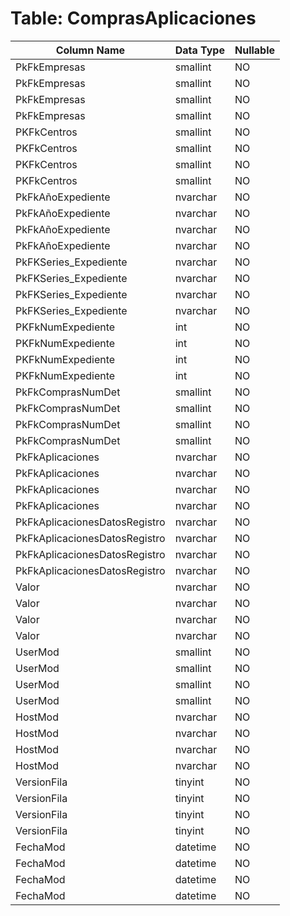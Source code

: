 # Table: ComprasAplicaciones

| Column Name | Data Type | Nullable |
|-------------|-----------|----------|
| PkFkEmpresas | smallint | NO |
| PkFkEmpresas | smallint | NO |
| PkFkEmpresas | smallint | NO |
| PkFkEmpresas | smallint | NO |
| PKFkCentros | smallint | NO |
| PKFkCentros | smallint | NO |
| PKFkCentros | smallint | NO |
| PKFkCentros | smallint | NO |
| PkFkAñoExpediente | nvarchar | NO |
| PkFkAñoExpediente | nvarchar | NO |
| PkFkAñoExpediente | nvarchar | NO |
| PkFkAñoExpediente | nvarchar | NO |
| PkFKSeries_Expediente | nvarchar | NO |
| PkFKSeries_Expediente | nvarchar | NO |
| PkFKSeries_Expediente | nvarchar | NO |
| PkFKSeries_Expediente | nvarchar | NO |
| PKFkNumExpediente | int | NO |
| PKFkNumExpediente | int | NO |
| PKFkNumExpediente | int | NO |
| PKFkNumExpediente | int | NO |
| PkFkComprasNumDet | smallint | NO |
| PkFkComprasNumDet | smallint | NO |
| PkFkComprasNumDet | smallint | NO |
| PkFkComprasNumDet | smallint | NO |
| PkFkAplicaciones | nvarchar | NO |
| PkFkAplicaciones | nvarchar | NO |
| PkFkAplicaciones | nvarchar | NO |
| PkFkAplicaciones | nvarchar | NO |
| PkFkAplicacionesDatosRegistro | nvarchar | NO |
| PkFkAplicacionesDatosRegistro | nvarchar | NO |
| PkFkAplicacionesDatosRegistro | nvarchar | NO |
| PkFkAplicacionesDatosRegistro | nvarchar | NO |
| Valor | nvarchar | NO |
| Valor | nvarchar | NO |
| Valor | nvarchar | NO |
| Valor | nvarchar | NO |
| UserMod | smallint | NO |
| UserMod | smallint | NO |
| UserMod | smallint | NO |
| UserMod | smallint | NO |
| HostMod | nvarchar | NO |
| HostMod | nvarchar | NO |
| HostMod | nvarchar | NO |
| HostMod | nvarchar | NO |
| VersionFila | tinyint | NO |
| VersionFila | tinyint | NO |
| VersionFila | tinyint | NO |
| VersionFila | tinyint | NO |
| FechaMod | datetime | NO |
| FechaMod | datetime | NO |
| FechaMod | datetime | NO |
| FechaMod | datetime | NO |
